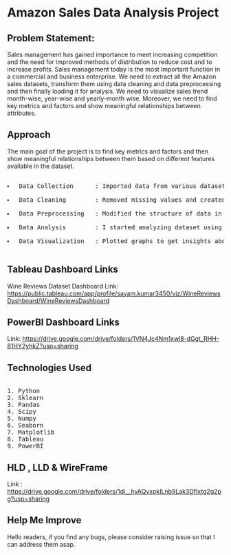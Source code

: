 # Amazon Sales Data Analysis Project
## Problem Statement:

<p>Sales management has gained importance to meet increasing competition and the need for improved methods of distribution to reduce cost and to increase profits. Sales management today is the most important function in a commercial and business enterprise. We need to extract all the Amazon sales datasets, transform them using data cleaning and data preprocessing and then finally loading it for analysis. We need to visualize sales trend month-wise, year-wise and yearly-month wise. Moreover, we need to find key metrics and factors and show meaningful relationships between attributes.</p>

## Approach
<p>The main goal of the project is to find key metrics and factors and then show meaningful relationships between them based on different features available in the dataset.</p>
<pre> 
<li> Data Collection      : Imported data from various datasets available in the project using Pandas library. </li>
<li> Data Cleaning        : Removed missing values and created new features as per insights. </li>
<li> Data Preprocessing   : Modified the structure of data in order to make it more understandable and suitable and convenient for statistical analysis. </li>
<li> Data Analysis        : I started analyzing dataset using Pandas,Numpy,Matplotlib and Seaborn. </li>
<li> Data Visualization   : Plotted graphs to get insights about dependent and independent variables. Also used Tableau and PowerBI for data visulization. </li>
</pre>

## Tableau Dashboard Links
Wine Reviews Dataset Dashboard Link: https://public.tableau.com/app/profile/sayam.kumar3450/viz/WineReviewsDashboard/WineReviewsDashboard

## PowerBI Dashboard Links
Link: https://drive.google.com/drive/folders/1VN4Jc4Nm1xwl8-dGgt_RHH-81HY2yhkZ?usp=sharing

## Technologies Used
<pre> 
1. Python 
2. Sklearn
3. Pandas
4. Scipy
5. Numpy
6. Seaborn
7. Matplotlib
8. Tableau 
9. PowerBI 
</pre>

## HLD , LLD & WireFrame
Link : https://drive.google.com/drive/folders/1di__hyAQvxpkILnb9Lak3DfIxtg2g2pg?usp=sharing

## Help Me Improve
<p> Hello readers, if you find any bugs, please consider raising issue so that I can address them asap.</p>

